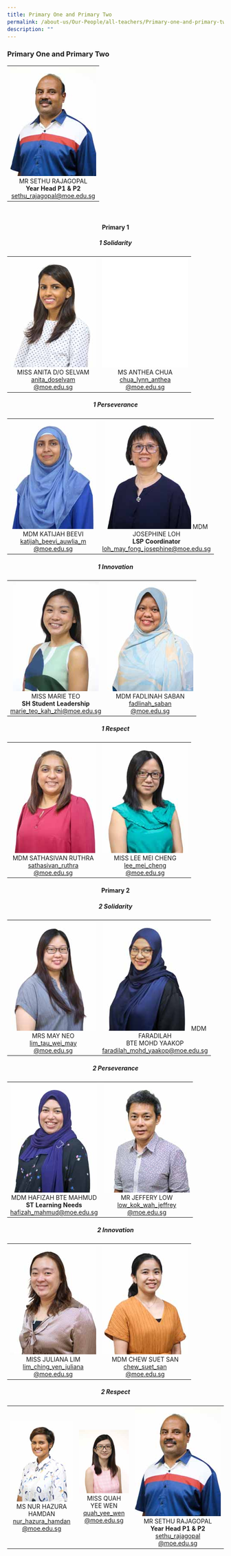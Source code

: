 ```yaml
---
title: Primary One and Primary Two
permalink: /about-us/Our-People/all-teachers/Primary-one-and-primary-two/
description: ""
---
```

### **Primary One and Primary Two**

 <table>
	<tbody>
		<tr>
			<td style="width: 200px;">
				<div style="text-align: center;">
					<img src="/images/About Us/Our People/MR SETHU RAJAGOPAL-200px.jpeg" style="width:200px">
					MR SETHU RAJAGOPAL<br>
					<b>Year Head P1 & P2</b><br>
					<a href="mailto:sethu_rajagopal@moe.edu.sg" target="">sethu_rajagopal@moe.edu.sg</a>
				</div>
			</td>
		</tr>
		</tbody>
	</table>

<br>
<div style="text-align: center;">
	<h4>Primary 1</h4>
	<h5>1 Solidarity</h5>
	
<table>
	<tbody>
		<tr>
			<td style="width: 200px;">
				<div style="text-align: center;">
					<img src="/images/About Us/Our People/MISS ANITA DO SELVAM-200px.jpeg" style="width:200px">
					MISS ANITA D/O SELVAM<br>
					<a href="mailto:anita_doselvam@moe.edu.sg" target="">anita_doselvam<br>@moe.edu.sg</a>
				</div>
			</td>
			<td style="width: 200px;">
				<div style="text-align: center;">
					<img src="/images/About Us/Our People/blank-200px.png" style="width:200px">
					MS ANTHEA CHUA<br>
					<a href="mailto:chua_lynn_anthea@moe.edu.sg" target="">chua_lynn_anthea<br>@moe.edu.sg</a>
				</div>
			</td>
		</tr>
	</tbody>
</table>

<h5>1 Perseverance</h5>
	
<table>
	<tbody>
		<tr>
			<td style="width: 200px;">
				<div style="text-align: center;">
					<img src="/images/About Us/Our People/MDM KATIJAH BEEVI-200px.jpeg" style="width:200px">
					MDM KATIJAH BEEVI<br>
					<a href="mailto:katijah_beevi_auwlia_m@moe.edu.sg" target="">katijah_beevi_auwlia_m<br>@moe.edu.sg</a>
				</div>
			</td>
			<td style="width: 200px;">
				<div style="text-align: center;">
					<img src="/images/About Us/Our People/MDM JOSEPHINE LOH-200px.jpeg" style="width:200px">
					MDM JOSEPHINE LOH<br>
					<b>LSP Coordinator</b><br>
					<a href="mailto:loh_may_fong_josephine@moe.edu.sg" target="">loh_may_fong_josephine@moe.edu.sg</a>
				</div>
			</td>
		</tr>
	</tbody>
</table>

<h5>1 Innovation</h5>
	
<table>
	<tbody>
		<tr>
			<td style="width: 200px;">
				<div style="text-align: center;">
					<img src="/images/About Us/Our People/MISS MARIE TEO-200px.jpeg" style="width:200px">
					MISS MARIE TEO<br>
					<b>SH Student Leadership</b><br>
					<a href="mailto:marie_teo_kah_zhi@moe.edu.sg" target="">marie_teo_kah_zhi@moe.edu.sg</a>
				</div>
			</td>
			<td style="width: 200px;">
				<div style="text-align: center;">
					<img src="/images/About Us/Our People/MDM FADLINAH SABAN-200px.jpeg" style="width:200px">
					MDM FADLINAH SABAN<br>
					<a href="mailto:fadlinah_saban@moe.edu.sg" target="">fadlinah_saban<br>@moe.edu.sg</a>
				</div>
			</td>
		</tr>
	</tbody>
</table>
	
<h5>1 Respect</h5>
	
<table>
	<tbody>
		<tr>
			<td style="width: 200px;">
				<div style="text-align: center;">
					<img src="/images/About Us/Our People/MDM SATHASIVAN RUTHRA-200px.jpeg" style="width:200px">
					MDM SATHASIVAN RUTHRA<br>
					<a href="mailto:sathasivan_ruthra@moe.edu.sg" target="">sathasivan_ruthra<br>@moe.edu.sg</a>
				</div>
			</td>
			<td style="width: 200px;">
				<div style="text-align: center;">
					<img src="/images/About Us/Our People/MISS LEE MEI CHENG-200px.jpeg" style="width:200px">
					MISS LEE MEI CHENG<br>
					<a href="mailto:lee_mei_cheng@moe.edu.sg" target="">lee_mei_cheng<br>@moe.edu.sg</a>
				</div>
			</td>
		</tr>
	</tbody>
</table>

<h4>Primary 2</h4>
<h5>2 Solidarity</h5>
	
<table>
	<tbody>
		<tr>
			<td style="width: 200px;">
				<div style="text-align: center;">
					<img src="/images/About Us/Our People/MRS MAY NEO-200px.jpeg" style="width:200px">
					MRS MAY NEO<br>
					<a href="mailto:lim_tau_wei_may@moe.edu.sg" target="">lim_tau_wei_may<br>@moe.edu.sg</a>
				</div>
			</td>
			<td style="width: 200px;">
				<div style="text-align: center;">
					<img src="/images/About Us/Our People/MDM FARADILAH BTE MOHD YAAKOP-200px.jpeg" style="width:200px">
					MDM FARADILAH<br>BTE MOHD YAAKOP<br>
					<a href="mailto:faradilah_mohd_yaakop@moe.edu.sg" target="">faradilah_mohd_yaakop@moe.edu.sg</a>
				</div>
			</td>
		</tr>
	</tbody>
</table>
	
<h5>2 Perseverance</h5>
	
<table>
	<tbody>
		<tr>
			<td style="width: 200px;">
				<div style="text-align: center;">
					<img src="/images/About Us/Our People/MDM HAFIZAH BTE MAHMUD-200px.jpeg" style="width:200px">
					MDM HAFIZAH BTE MAHMUD<br>
					<b>ST Learning Needs</b><br>
					<a href="mailto:hafizah_mahmud@moe.edu.sg" target="">hafizah_mahmud@moe.edu.sg</a>
				</div>
			</td>
			<td style="width: 200px;">
				<div style="text-align: center;">
					<img src="/images/About Us/Our People/MR JEFFERY LOW-200px.jpeg" style="width:200px">
					MR JEFFERY LOW<br>
					<a href="mailto:low_kok_wah_jeffrey@moe.edu.sg" target="">low_kok_wah_jeffrey<br>@moe.edu.sg</a>
				</div>
			</td>
		</tr>
	</tbody>
</table>
	
<h5>2 Innovation</h5>
	
<table>
	<tbody>
		<tr>
			<td style="width: 200px;">
				<div style="text-align: center;">
					<img src="/images/About Us/Our People/MISS JULIANA LIM-200px.jpeg" style="width:200px">
					MISS JULIANA LIM<br>
					<a href="mailto:lim_ching_yen_juliana@moe.edu.sg" target="">lim_ching_yen_juliana<br>@moe.edu.sg</a>
				</div>
			</td>
			<td style="width: 200px;">
				<div style="text-align: center;">
					<img src="/images/About Us/Our People/MDM CHEW SUET SAN-200px.jpeg" style="width:200px">
					MDM CHEW SUET SAN<br>
					<a href="mailto:chew_suet_san@moe.edu.sg" target="">chew_suet_san<br>@moe.edu.sg</a>
				</div>
			</td>
		</tr>
	</tbody>
</table>

<h5>2 Respect</h5>
	
<table>
	<tbody>
		<tr>
			<td style="width: 200px;">
				<div style="text-align: center;">
					<img src="/images/About Us/Our People/MS NUR HAZURA HAMDAN-200px.jpeg" style="width:200px">
					MS NUR HAZURA<br>HAMDAN<br>
					<a href="mailto:nur_hazura_hamdan@moe.edu.sg" target="">nur_hazura_hamdan<br>@moe.edu.sg</a>
				</div>
			</td>
			<td style="width: 200px;">
				<div style="text-align: center;">
					<img src="/images/About Us/Our People/MISS QUAH YEE WEN-200px.jpeg" style="width:200px">
					MISS QUAH<br>YEE WEN<br>
					<a href="mailto:quah_yee_wen@moe.edu.sg" target="">quah_yee_wen<br>@moe.edu.sg</a>
				</div>
			</td>
			<td style="width: 200px;">
				<div style="text-align: center; width: 200px;">
					<img src="/images/About Us/Our People/MR SETHU RAJAGOPAL-200px.jpeg" style="width:200px">
					MR SETHU RAJAGOPAL<br>
					<b>Year Head P1 & P2</b><br>
					<a href="mailto:sethu_rajagopal@moe.edu.sg" target="">sethu_rajagopal<br>@moe.edu.sg</a>
				</div>
			</td>
		</tr>
	</tbody>
</table>
	
</div>
